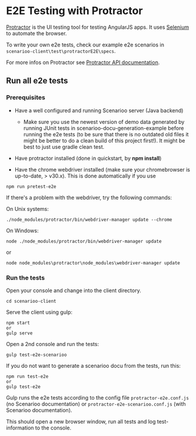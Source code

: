 # E2E Testing with Protractor

[Protractor](https://github.com/angular/protractor) is the UI testing tool for testing AngularJS apps. It uses [Selenium](http://www.seleniumhq.org/) to automate the browser.

To write your own e2e tests, check our example e2e scenarios in `scenarioo-client\test\protractorE2E\specs`.

For more infos on Protractor see [Protractor API documentation](http://angular.github.io/protractor/#/api).

## Run all e2e tests

### Prerequisites

 * Have a well configured and running Scenarioo server (Java backend)
   * Make sure you use the newest version of demo data generated by running JUnit tests in scenarioo-docu-generation-example before running the e2e tests (to be sure that there is no outdated old files it might be better to do a clean build of this project first!). It might be best to just use gradle clean test.
 
 * Have protractor installed (done in quickstart, by **npm install**)

 * Have the chrome webdriver installed (make sure your chromebrowser is up-to-date, > v30.x).
 This is done automatically if you use
 ```
 npm run pretest-e2e
 ```
 If there's a problem with the webdriver, try the following commands:
 
  On Unix systems:
  ```
  ./node_modules/protractor/bin/webdriver-manager update --chrome
  ```
  On Windows:
  ```
  node ./node_modules/protractor/bin/webdriver-manager update
  ```
  or
  ```  
  node node_modules\protractor\node_modules\webdriver-manager update
  ```

### Run the tests

Open your console and change into the client directory.

   ```
   cd scenarioo-client
   ```

Serve the client using gulp:

   ```
   npm start
   or
   gulp serve
   ```

Open a 2nd console and run the tests:

   ```
   gulp test-e2e-scenarioo
   ```

If you do not want to generate a scenarioo docu from the tests, run this:

   ```
   npm run test-e2e
   or
   gulp test-e2e
   ```

Gulp runs the e2e tests according to the config file `protractor-e2e.conf.js` (no Scenarioo documentation) or `protractor-e2e-scenarioo.conf.js` (with Scenarioo documentation).

This should open a new browser window, run all tests and log test-information to the console.
